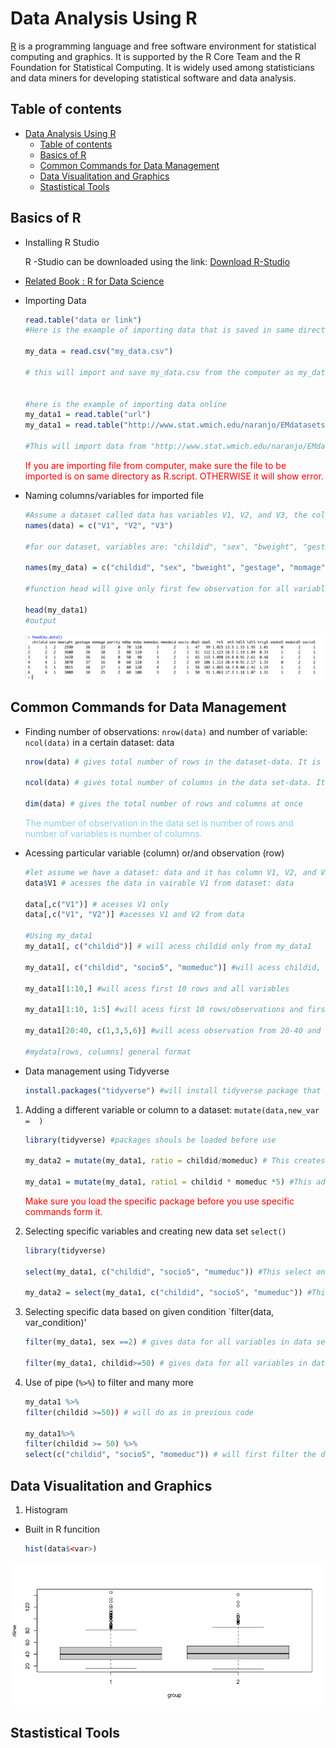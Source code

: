 # Data Analysis Using R

[R](https://en.wikipedia.org/wiki/R_(programming_language)) is a programming language and free software environment for statistical computing and graphics. It is supported by the R Core Team and the R Foundation for Statistical Computing. It is widely used among statisticians and data miners for developing statistical software and data analysis.

## Table of contents

- [Data Analysis Using R](#data-analysis-using-r)
  - [Table of contents](#table-of-contents)
  - [Basics of R](#basics-of-r)
  - [Common Commands for Data Management](#common-commands-for-data-management)
  - [Data Visualitation and Graphics](#data-visualitation-and-graphics)
  - [Stastistical Tools](#stastistical-tools)

## Basics of R

- Installing R Studio
  
   R -Studio can be downloaded using the link: [Download R-Studio](https://www.rstudio.com/products/rstudio/download/)

- [Related Book : R for Data Science](https://jrnold.github.io/r4ds-exercise-solutions/)
  
- Importing Data
  
  ```r
  read.table("data or link")
  #Here is the example of importing data that is saved in same directory as R.script

  my_data = read.csv("my_data.csv")
  
  # this will import and save my_data.csv from the computer as my_data
  

  #here is the example of importing data online 
  my_data1 = read.table("url")
  my_data1 = read.table("http://www.stat.wmich.edu/naranjo/EMdatasets/btt.txt")

  #This will import data from "http://www.stat.wmich.edu/naranjo/EMdatasets/btt.txt" and save as my_data1
  ```

  <span style="color: Red;"> If you are importing file from computer, make sure the file to be imported is on same directory as R.script. OTHERWISE it will show error. </span>

- Naming columns/variables for imported file

  ```r
  #Assume a dataset called data has variables V1, V2, and V3, the columns can be named as follows:
  names(data) = c("V1", "V2", "V3")

  #for our dataset, variables are: "childid", "sex", "bweight", "gestage", "momage", "parity", "mdbp", "msbp", "momeduc", "mmedaid", "socio", "dbp5", "sbp5", "ht5", "wt5", "hdl5", "ldl5", "trig5", "smoke5", "medaid5", "socio5"

  names(my_data) = c("childid", "sex", "bweight", "gestage", "momage", "parity", "mdbp", "msbp", "momeduc", "mmedaid", "socio", "dbp5", "sbp5", "ht5", "wt5", "hdl5", "ldl5", "trig5", "smoke5", "medaid5", "socio5")

  #function head will give only first few observation for all variables.

  head(my_data1)
  #output
  ```
  
  ![](/my_data1.png)

## Common Commands for Data Management


- Finding number of observations: `nrow(data)` and number of variable: `ncol(data)` in a certain dataset: data

  ```r
  nrow(data) # gives total number of rows in the dataset-data. It is also the total number of observationsin the data set data.

  ncol(data) # gives total number of columns in the data set-data. It is also the total number of variables in the data set data. 

  dim(data) # gives the total number of rows and columns at once
  ```
  <span style="color: Skyblue;"> The number of observation in the data set is number of rows and number of variables is number of columns.</span>

- Acessing particular variable (column) or/and observation (row)
  
  ```r
  #let assume we have a dataset: data and it has column V1, V2, and V3 as three variables. 
  data$V1 # acesses the data in vairable V1 from dataset: data

  data[,c("V1")] # acesses V1 only
  data[,c("V1", "V2")] #acesses V1 and V2 from data
  
  #Using my_data1
  my_data1[, c("childid")] # will acess childid only from my_data1

  my_data1[, c("childid", "socio5", "momeduc")] #will acess childid, socio5, and mumeduc variable form my_data1

  my_data1[1:10,] #will acess first 10 rows and all variables

  my_data1[1:10, 1:5] #will acess first 10 rows/observations and first 5 variables or column

  my_data1[20:40, c(1,3,5,6)] #will acess observation from 20-40 and varibles at position 1, 3, 5, and 6.

  #mydata[rows, columns] general format
  ```
- Data management using Tidyverse
  
  ```r
  install.packages("tidyverse") #will install tidyverse package that has multiple packages for data management
  ```

1. Adding a different variable or column to a dataset: `mutate(data,new_var =  )`
  
    ```r
    library(tidyverse) #packages shouls be loaded before use
    
    my_data2 = mutate(my_data1, ratio = childid/momeduc) # This creates a new data set with a variable called ratio that equal the ratio of childid/momeduc while preserving all other variable form dataset: my_data1

    my_data1 = mutate(my_data1, ratio1 = childid * momeduc *5) #This adds a new variable called ratio 1 in the same data set.
    ```

    <span style="color: Red;"> Make sure you load the specific package before you use specific commands form it.</span>

2. Selecting specific variables and creating new data set `select()`
   ```r
   library(tidyverse)

   select(my_data1, c("childid", "socio5", "mumeduc")) #This select only childid, socio5, and mumeduc.

   my_data2 = select(my_data1, c("childid", "socio5", "mumeduc")) #This creates a new dataset: my_data2 with only three variable
   ```

3. Selecting specific data based on given condition `filter(data, var_condition)'
   ```r
   filter(my_data1, sex ==2) # gives data for all variables in data set: my_data1 for which sex is 

   filter(my_data1, childid>=50) # gives data for all variables in data set: my_data1 for which childid is equal or greater than 50
   ```
4. Use of pipe (`%>%`) to filter and many more
   ```r
   my_data1 %>%
   filter(childid >=50)) # will do as in previous code

   my_data1%>%
   filter(childid >= 50) %>%
   select(c("childid", "socio5", "momeduc")) # will first filter the data for which childid is greater than or equal to 50 and selects three variables: childid, socio5, and momeduc from my_data1. Using pipe we can operate multiple function in single operation.
   ```
  
## Data Visualitation and Graphics

1. Histogram

- Built in R funcition
  ``` R
  hist(data$<var>)
  ```

![](/Rplot.png)

## Stastistical Tools
